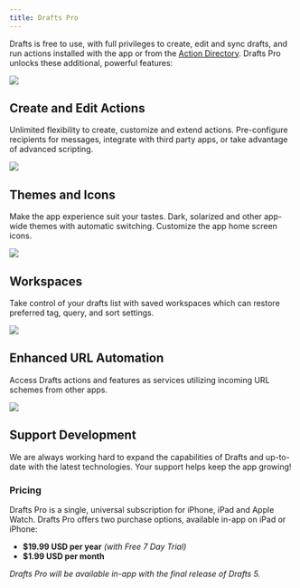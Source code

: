 ```yaml
---
title: Drafts Pro
---
```


Drafts is free to use, with full privileges to create, edit and sync drafts, and run actions installed with the app or from the [Action Directory](https://drafts5-actions.agiletortoise.com). Drafts Pro unlocks these additional, powerful features:

<div class='pro-features'>
<div>
  <div class='icon'>
    <img src="{{ site.baseurl }}/images/pro/feature-actions.svg">
  </div>
  <div class='content'>
    <h2>Create and Edit Actions</h2>
    <p>Unlimited flexibility to create, customize and extend actions. Pre-configure recipients for messages, integrate with third party apps, or take advantage of advanced scripting.</p>
  </div>
</div>

<div>
  <div class='icon'>
    <img src="{{ site.baseurl }}/images/pro/feature-themes.svg">
  </div>
  <div class='content'>
    <h2>Themes and Icons</h2>
    <p>Make the app experience suit your tastes. Dark, solarized and other app-wide themes with automatic switching. Customize the app home screen icons.</p>
  </div>
</div>

<div>
  <div class='icon'>
    <img src="{{ site.baseurl }}/images/pro/feature-workspaces.svg">
  </div>
  <div class='content'>
    <h2>Workspaces</h2>
    <p>Take control of your drafts list with saved workspaces which can restore preferred tag, query, and sort settings.</p>
  </div>
</div>

<div>
  <div class='icon'>
    <img src="{{ site.baseurl }}/images/pro/feature-url.svg">
  </div>
  <div class='content'>
    <h2>Enhanced URL Automation</h2>
    <p>Access Drafts actions and features as services utilizing incoming URL schemes from other apps.</p>
  </div>
</div>

<div>
  <div class='icon'>
    <img src="{{ site.baseurl }}/images/pro/feature-support.svg">
  </div>
  <div class='content'>
    <h2>Support Development</h2>
    <p>We are always working hard to expand the capabilities of Drafts and up-to-date with the latest technologies. Your support helps keep the app growing!</p>
  </div>
</div>
</div>

### Pricing

Drafts Pro is a single, universal subscription for iPhone, iPad and Apple Watch. Drafts Pro offers two purchase options, available in-app on iPad or iPhone:

- **$19.99 USD per year** *(with Free 7 Day Trial)*
- **$1.99 USD per month**

*Drafts Pro will be available in-app with the final release of Drafts 5.*
